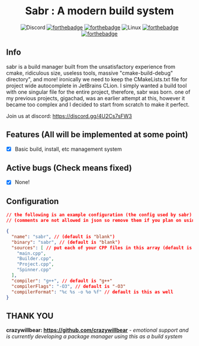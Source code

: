 
<div align = center>

# Sabr : A modern build system

![Discord](https://img.shields.io/badge/%3CGNU/Cord%3E-%237289DA.svg?style=for-the-badge&logo=discord&logoColor=white)
[![forthebadge](https://forthebadge.com/images/badges/made-with-c-plus-plus.svg)](https://forthebadge.com)
[![forthebadge](https://forthebadge.com/images/badges/made-with-crayons.svg)](https://forthebadge.com)
![Linux](https://img.shields.io/badge/Linux-FCC624?style=for-the-badge&logo=linux&logoColor=black)
[![forthebadge](https://forthebadge.com/images/badges/designed-in-etch-a-sketch.svg)](https://forthebadge.com)
[![forthebadge](https://forthebadge.com/images/badges/works-on-my-machine.svg)](https://forthebadge.com)
</div>

## Info
sabr is a build manager built from the unsatisfactory
experience from cmake, ridiculous size, useless tools,
massive "cmake-build-debug" directory", and more! ironically
we need to keep the CMakeLists.txt file for project wide autocomplete
in JetBrains CLion. I simply wanted a build tool with one singular file
for the entire project, therefore, sabr was born. one of my previous 
projects, gigachad, was an earlier attempt at this, however it became 
too complex and I decided to start from scratch to make it perfect.

Join us at discord: https://discord.gg/4U2Cs7sFW3

## Features (All will be implemented at some point)
- [X] Basic build, install, etc management system

## Active bugs (Check means fixed)
- [X] None!

## Configuration

```json
// the following is an example configuration (the config used by sabr)
// (comments are not allowed in json so remove them if you plan on using this config)

{
  "name": "sabr", // (default is "blank")
  "binary": "sabr", // (default is "blank")
  "sources": [ // put each of your CPP files in this array (default is ["main.cpp"])
    "main.cpp",
    "Builder.cpp",
    "Project.cpp",
    "Spinner.cpp"
  ],
  "compiler": "g++", // default is "g++"
  "compilerFlags": "-O3", // default is "-O3"
  "compilerFormat": "%c %s -o %o %f" // default is this as well
}
```

## THANK YOU
**crazywillbear: https://github.com/crazywillbear** - *emotional support and is currently developing a package manager using this as a build system*  